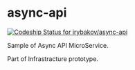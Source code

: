 # async-api

[ ![Codeship Status for irybakov/async-api](https://codeship.com/projects/aa51a9d0-9a5d-0133-957d-12ba3c70d126/status?branch=master)](https://codeship.com/projects/126425)

Sample of Async API MicroService.

Part of Infrastracture prototype.
